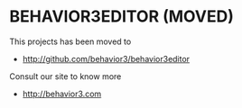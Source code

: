 # BEHAVIOR3EDITOR (MOVED)

This projects has been moved to

- http://github.com/behavior3/behavior3editor

Consult our site to know more

- http://behavior3.com
